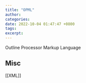 ```yaml
---
title: "OPML"
author: 
categories: 
date: 2022-10-04 01:47:47 +0800
tags: 
excerpt: 
---
```





Outline Processor Markup Language








## Misc

[[XML]]



